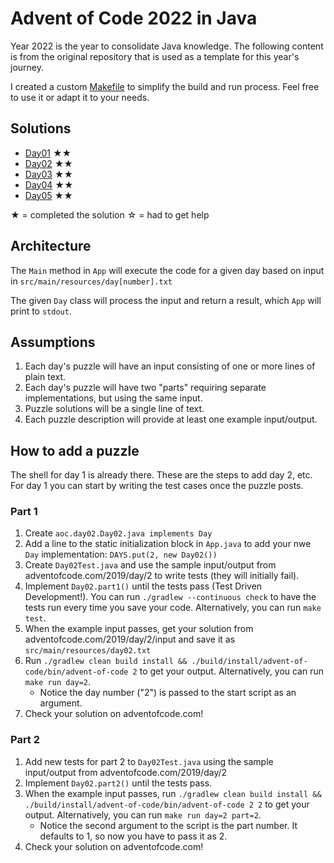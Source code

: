 # Advent of Code 2022 in Java

Year 2022 is the year to consolidate Java knowledge. The following content is from the original repository
that is used as a template for this year's journey.

I created a custom [Makefile](./Makefile) to simplify the build and run process. Feel free to use it or
adapt it to your needs.

## Solutions

- [Day01](./src/main/java/aoc/day01/Day01.java) ★★
- [Day02](./src/main/java/aoc/day02/Day02.java) ★★
- [Day03](./src/main/java/aoc/day03/Day03.java) ★★
- [Day04](./src/main/java/aoc/day04/Day04.java) ★★
- [Day05](./src/main/java/aoc/day05/Day05.java) ★★

★ = completed the solution
☆ = had to get help

## Architecture

The `Main` method in `App` will execute the code for a given day based on input in `src/main/resources/day[number].txt`

The given `Day` class will process the input and return a result, which `App` will print to `stdout`.

## Assumptions

1. Each day's puzzle will have an input consisting of one or more lines of plain text.
1. Each day's puzzle will have two "parts" requiring separate implementations, but using the same input.
1. Puzzle solutions will be a single line of text.
1. Each puzzle description will provide at least one example input/output.

## How to add a puzzle

The shell for day 1 is already there. These are the steps to add day 2, etc. For day 1 you can start by writing the test
cases once the puzzle posts.

### Part 1

1. Create `aoc.day02.Day02.java implements Day`
1. Add a line to the static initialization block in `App.java` to add your nwe `Day`
   implementation: `DAYS.put(2, new Day02())`
1. Create `Day02Test.java` and use the sample input/output from adventofcode.com/2019/day/2 to write tests (they will
   initially fail).
1. Implement `Day02.part1()` until the tests pass (Test Driven Development!). You can run `./gradlew --continuous check`
   to have the tests run every time you save your code. Alternatively, you can run `make test`.
1. When the example input passes, get your solution from adventofcode.com/2019/day/2/input and save it
   as `src/main/resources/day02.txt`
1. Run `./gradlew clean build install && ./build/install/advent-of-code/bin/advent-of-code 2` to get your output.
   Alternatively, you can run `make run day=2`.
    - Notice the day number ("2") is passed to the start script as an argument.
1. Check your solution on adventofcode.com!

### Part 2

1. Add new tests for part 2 to `Day02Test.java` using the sample input/output from adventofcode.com/2019/day/2
1. Implement `Day02.part2()` until the tests pass.
1. When the example input passes,
   run `./gradlew clean build install && ./build/install/advent-of-code/bin/advent-of-code 2 2` to get your output.
   Alternatively, you can run `make run day=2 part=2`.
    - Notice the second argument to the script is the part number. It defaults to 1, so now you have to pass it as 2.
1. Check your solution on adventofcode.com!
